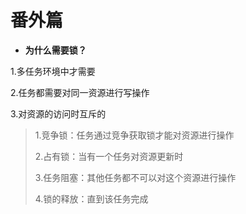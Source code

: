 # 番外篇

* **为什么需要锁？**

1.多任务环境中才需要

2.任务都需要对同一资源进行写操作

3.对资源的访问时互斥的

> 1.竞争锁：任务通过竞争获取锁才能对资源进行操作
>
> 2.占有锁：当有一个任务对资源更新时
>
> 3.任务阻塞：其他任务都不可以对这个资源进行操作
>
> 4.锁的释放：直到该任务完成





